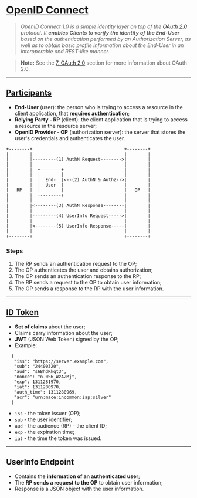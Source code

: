 # [OpenID Connect](https://openid.net/connect/)

> _OpenID Connect 1.0 is a simple identity layer on top of the [OAuth 2.0](https://www.rfc-editor.org/rfc/rfc6749) protocol. It **enables Clients to verify the identity of the End-User** based on the authentication performed by an Authorization Server, as well as to obtain basic profile information about the End-User in an interoperable and REST-like manner._

> **Note:** See the [7. OAuth 2.0](7-oauth-2.0.md) section for more information about OAuth 2.0.

---

## [Participants](https://openid.net/specs/openid-connect-core-1_0.html#Overview)

* **End-User** (user): the person who is trying to access a resource in the client application, that **requires authentication**;
* **Relying Party - RP** (client): the client application that is trying to access a resource in the resource server;
* **OpenID Provider - OP** (authorization server): the server that stores the user's credentials and authenticates the user.

```
+--------+                                   +--------+
|        |                                   |        |
|        |---------(1) AuthN Request-------->|        |
|        |                                   |        |
|        |  +--------+                       |        |
|        |  |        |                       |        |
|        |  |  End-  |<--(2) AuthN & AuthZ-->|        |
|        |  |  User  |                       |        |
|   RP   |  |        |                       |   OP   |
|        |  +--------+                       |        |
|        |                                   |        |
|        |<--------(3) AuthN Response--------|        |
|        |                                   |        |
|        |---------(4) UserInfo Request----->|        |
|        |                                   |        |
|        |<--------(5) UserInfo Response-----|        |
|        |                                   |        |
+--------+                                   +--------+
```

### Steps

1. The RP sends an authentication request to the OP;
2. The OP authenticates the user and obtains authorization;
3. The OP sends an authentication response to the RP;
4. The RP sends a request to the OP to obtain user information;
5. The OP sends a response to the RP with the user information.

---

## [ID Token](https://openid.net/specs/openid-connect-core-1_0.html#IDToken)

* **Set of claims** about the user;
* Claims carry information about the user;
* **JWT** (JSON Web Token) signed by the OP;
* Example:

```
  {
   "iss": "https://server.example.com",
   "sub": "24400320",
   "aud": "s6BhdRkqt3",
   "nonce": "n-0S6_WzA2Mj",
   "exp": 1311281970,
   "iat": 1311280970,
   "auth_time": 1311280969,
   "acr": "urn:mace:incommon:iap:silver"
  }
```   

* `iss` - the token issuer (OP);
* `sub` - the user identifier;
* `aud` - the audience (RP) - the client ID;
* `exp` - the expiration time;
* `iat` - the time the token was issued.

---

## UserInfo Endpoint

* Contains the **information of an authenticated user**;
* The **RP sends a request to the OP** to obtain user information;
* Response is a JSON object with the user information.